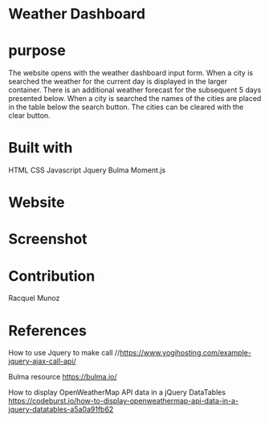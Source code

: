 # Weather Dashboard 


# purpose 
The website opens with the weather dashboard input form. When a city is searched 
the weather for the current day is displayed in the larger container. There
is an additional weather forecast for the subsequent 5 days presented below. 
When a city is searched the names of the cities are placed in the table 
below the search button.  The cities can be cleared with the clear button. 


# Built with 
HTML
CSS
Javascript
Jquery
Bulma
Moment.js

# Website 


# Screenshot


# Contribution 
Racquel Munoz


# References
How to use Jquery to make call 
//https://www.yogihosting.com/example-jquery-ajax-call-api/

Bulma resource 
https://bulma.io/

How to display OpenWeatherMap API data in a jQuery DataTables
https://codeburst.io/how-to-display-openweathermap-api-data-in-a-jquery-datatables-a5a0a91fb62

